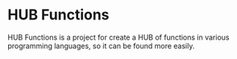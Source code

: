 # HUB Functions

HUB Functions is a project for create a HUB of functions in various programming languages, so it can be found more easily.

